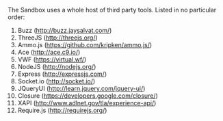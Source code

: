 The Sandbox uses a whole host of third party tools. Listed in no particular order:

1. Buzz (http://buzz.jaysalvat.com/)
1. ThreeJS (http://threejs.org/)
1. Ammo.js (https://github.com/kripken/ammo.js/)
1. Ace (http://ace.c9.io/)
1. VWF (https://virtual.wf/)
1. NodeJS (http://nodejs.org/)
1. Express (http://expressjs.com/)
1. Socket.io (http://socket.io/)
1. JQueryUI (http://learn.jquery.com/jquery-ui/)
1. Closure (https://developers.google.com/closure/)
1. XAPI (http://www.adlnet.gov/tla/experience-api/)
1. Require.js (http://requirejs.org/)

